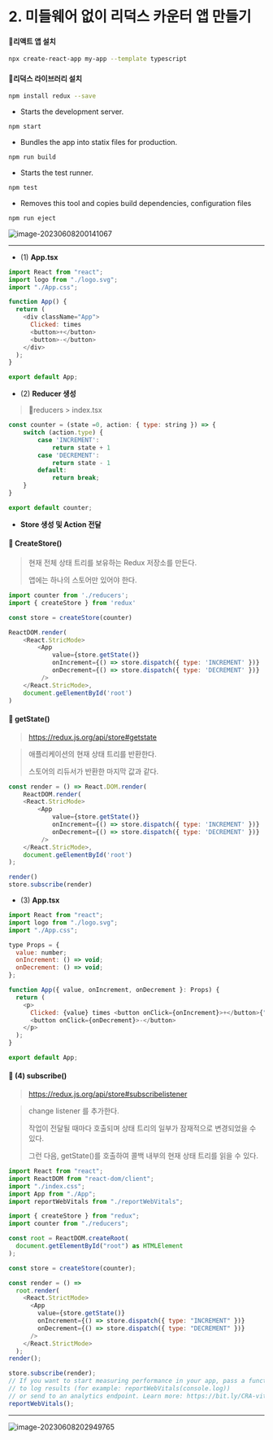 # 2. 미들웨어 없이 리덕스 카운터 앱 만들기 

#### 📌리액트 앱 설치 

```bash
npx create-react-app my-app --template typescript
```



#### 📌리덕스 라이브러리 설치 

```bash
npm install redux --save
```



* Starts the development server.

```bash
npm start
```

* Bundles the app into statix files for production.

```bash
npm run build
```

* Starts the test runner.

```bash
npm test
```

* Removes this tool and copies build dependencies, configuration files

```bash
npm run eject
```


![image-20230608200141067](C:\Users\areur\AppData\Roaming\Typora\typora-user-images\image-20230608200141067.png)





---



* (1) **App.tsx**

```javascript
import React from "react";
import logo from "./logo.svg";
import "./App.css";

function App() {
  return (
    <div className="App">
      Clicked: times
      <button>+</button>
      <button>-</button>
    </div>
  );
}

export default App;

```



* (2) **Reducer 생성** 

> 📂reducers > index.tsx

```javascript
const counter = (state =0, action: { type: string }) => {
    switch (action.type) {
        case 'INCREMENT':
            return state + 1
        case 'DECREMENT':
            return state - 1
        default:
            return break;
    }
}

export default counter;
```



* **Store 생성 및 Action 전달** 

#### 🔻 CreateStore()

> 현재 전체 상태 트리를 보유하는 Redux 저장소를 만든다. 
>
> 앱에는 하나의 스토어만 있어야 한다. 



```javascript
import counter from './reducers';
import { createStore } from 'redux'

const store = createStore(counter)

ReactDOM.render(
	<React.StricMode>
    	<App 
    		value={store.getState()}
    		onIncrement={() => store.dispatch({ type: 'INCREMENT' })}
            onDecrement={() => store.dispatch({ type: 'DECREMENT' })}
         />
    </React.StricMode>,
	document.geElementById('root')
)
```





#### 🔻 getState()

> https://redux.js.org/api/store#getstate

> 애플리케이션의 현재 상태 트리를 반환한다.  
>
> 스토어의 리듀서가 반환한 마지막 값과 같다. 

```javascript
const render = () => React.DOM.render(
	ReactDOM.render(
	<React.StricMode>
    	<App 
    		value={store.getState()}
    		onIncrement={() => store.dispatch({ type: 'INCREMENT' })}
            onDecrement={() => store.dispatch({ type: 'DECREMENT' })}
         />
    </React.StricMode>,
	document.geElementById('root')
);

render()
store.subscribe(render)
```





* (3) **App.tsx**

```javascript
import React from "react";
import logo from "./logo.svg";
import "./App.css";

type Props = {
  value: number;
  onIncrement: () => void;
  onDecrement: () => void;
};

function App({ value, onIncrement, onDecrement }: Props) {
  return (
    <p>
      Clicked: {value} times <button onClick={onIncrement}>+</button>{" "}
      <button onClick={onDecrement}>-</button>
    </p>
  );
}

export default App;

```



#### 🔻 (4) subscribe()

> https://redux.js.org/api/store#subscribelistener

> change listener 를 추가한다. 
>
> 작업이 전달될 때마다 호출되며 상태 트리의 일부가 잠재적으로 변경되었을 수 있다. 
>
> 그런 다음, getState()를 호출하여 콜백 내부의 현재 상태 트리를 읽을 수 있다. 



```javascript
import React from "react";
import ReactDOM from "react-dom/client";
import "./index.css";
import App from "./App";
import reportWebVitals from "./reportWebVitals";

import { createStore } from "redux";
import counter from "./reducers";

const root = ReactDOM.createRoot(
  document.getElementById("root") as HTMLElement
);

const store = createStore(counter);

const render = () =>
  root.render(
    <React.StrictMode>
      <App
        value={store.getState()}
        onIncrement={() => store.dispatch({ type: "INCREMENT" })}
        onDecrement={() => store.dispatch({ type: "DECREMENT" })}
      />
    </React.StrictMode>
  );
render();

store.subscribe(render);
// If you want to start measuring performance in your app, pass a function
// to log results (for example: reportWebVitals(console.log))
// or send to an analytics endpoint. Learn more: https://bit.ly/CRA-vitals
reportWebVitals();
```



---



![image-20230608202949765](C:\Users\areur\AppData\Roaming\Typora\typora-user-images\image-20230608202949765.png)